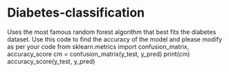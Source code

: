# Diabetes-classification
Uses the most famous random forest algorithm that best fits the diabetes dataset.
Use this code to find the accuracy of the model and please modify as per your code
from sklearn.metrics import confusion_matrix, accuracy_score
cm = confusion_matrix(y_test, y_pred)
print(cm)
accuracy_score(y_test, y_pred)
